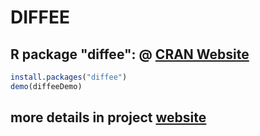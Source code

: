 # DIFFEE



##  R package "diffee":  @ [CRAN Website](https://cran.r-project.org/web/packages/diffee/index.html)

```R
install.packages("diffee")
demo(diffeeDemo)
```

##  more details in project [website](http://jointggm.org/)
